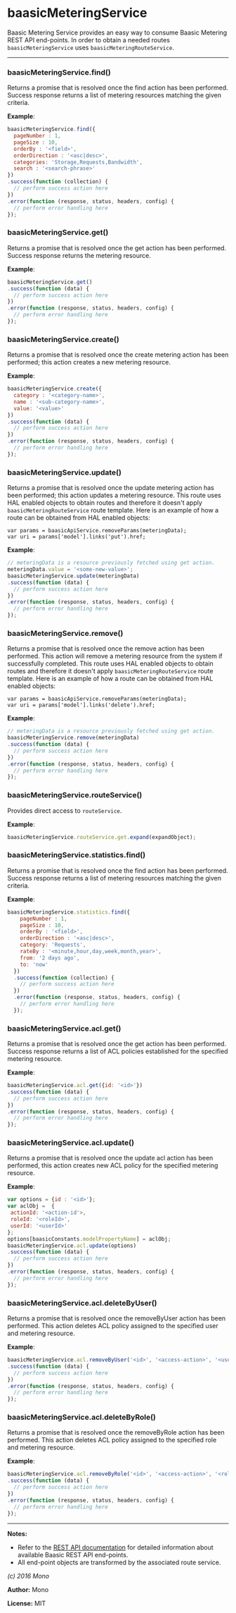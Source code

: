 # baasicMeteringService

Baasic Metering Service provides an easy way to consume Baasic Metering REST API end-points. In order to obtain a needed routes `baasicMeteringService` uses `baasicMeteringRouteService`.



* * *

### baasicMeteringService.find() 

Returns a promise that is resolved once the find action has been performed. Success response returns a list of metering resources matching the given criteria.


**Example**:
```js
baasicMeteringService.find({
  pageNumber : 1,
  pageSize : 10,
  orderBy : '<field>',
  orderDirection : '<asc|desc>',
  categories: 'Storage,Requests,Bandwidth',
  search : '<search-phrase>'
})
.success(function (collection) {
  // perform success action here
})
.error(function (response, status, headers, config) {
  // perform error handling here
});    
```


### baasicMeteringService.get() 

Returns a promise that is resolved once the get action has been performed. Success response returns the metering resource.


**Example**:
```js
baasicMeteringService.get()
.success(function (data) {
  // perform success action here
})
.error(function (response, status, headers, config) {
  // perform error handling here
});
```


### baasicMeteringService.create() 

Returns a promise that is resolved once the create metering action has been performed; this action creates a new metering resource.


**Example**:
```js
baasicMeteringService.create({
  category : '<category-name>',
  name : '<sub-category-name>',
  value: '<value>' 
})
.success(function (data) {
  // perform success action here
})
.error(function (response, status, headers, config) {
  // perform error handling here
});
```


### baasicMeteringService.update() 

Returns a promise that is resolved once the update metering action has been performed; this action updates a metering resource. This route uses HAL enabled objects to obtain routes and therefore it doesn't apply `baasicMeteringRouteService` route template. Here is an example of how a route can be obtained from HAL enabled objects:
```
var params = baasicApiService.removeParams(meteringData);
var uri = params['model'].links('put').href;
```


**Example**:
```js
// meteringData is a resource previously fetched using get action.
meteringData.value = '<some-new-value>';
baasicMeteringService.update(meteringData)
.success(function (data) {
  // perform success action here
})
.error(function (response, status, headers, config) {
  // perform error handling here
});
```


### baasicMeteringService.remove() 

Returns a promise that is resolved once the remove action has been performed. This action will remove a metering resource from the system if successfully completed. This route uses HAL enabled objects to obtain routes and therefore it doesn't apply `baasicMeteringRouteService` route template. Here is an example of how a route can be obtained from HAL enabled objects:
```
var params = baasicApiService.removeParams(meteringData);
var uri = params['model'].links('delete').href;
```


**Example**:
```js
// meteringData is a resource previously fetched using get action.				 
baasicMeteringService.remove(meteringData)
.success(function (data) {
  // perform success action here
})
.error(function (response, status, headers, config) {
  // perform error handling here
});		
```


### baasicMeteringService.routeService() 

Provides direct access to `routeService`.


**Example**:
```js
baasicMeteringService.routeService.get.expand(expandObject);
```


### baasicMeteringService.statistics.find() 

Returns a promise that is resolved once the find action has been performed. Success response returns a list of metering resources matching the given criteria.


**Example**:
```js
baasicMeteringService.statistics.find({
    pageNumber : 1,
    pageSize : 10,
    orderBy : '<field>',
    orderDirection : '<asc|desc>',
    category: 'Requests',
    rateBy : '<minute,hour,day,week,month,year>',
    from: '2 days ago',
    to: 'now'
  })
  .success(function (collection) {
    // perform success action here
  })
  .error(function (response, status, headers, config) {
    // perform error handling here
  });    
```


### baasicMeteringService.acl.get() 

Returns a promise that is resolved once the get action has been performed. Success response returns a list of ACL policies established for the specified metering resource.


**Example**:
```js
baasicMeteringService.acl.get({id: '<id>'})
.success(function (data) {
  // perform success action here
})
.error(function (response, status, headers, config) {
  // perform error handling here
});
```


### baasicMeteringService.acl.update() 

Returns a promise that is resolved once the update acl action has been performed, this action creates new ACL policy for the specified metering resource.


**Example**:
```js
var options = {id : '<id>'};
var aclObj =  {
 actionId: '<action-id'>,
 roleId: '<roleId>',
 userId: '<userId>'
};
options[baasicConstants.modelPropertyName] = aclObj;
baasicMeteringService.acl.update(options)
.success(function (data) {
  // perform success action here
})
.error(function (response, status, headers, config) {
  // perform error handling here
});
```


### baasicMeteringService.acl.deleteByUser() 

Returns a promise that is resolved once the removeByUser action has been performed. This action deletes ACL policy assigned to the specified user and metering resource.


**Example**:
```js
baasicMeteringService.acl.removeByUser('<id>', '<access-action>', '<username>')
.success(function (data) {
  // perform success action here
})
.error(function (response, status, headers, config) {
  // perform error handling here
});
```


### baasicMeteringService.acl.deleteByRole() 

Returns a promise that is resolved once the removeByRole action has been performed. This action deletes ACL policy assigned to the specified role and metering resource.


**Example**:
```js
baasicMeteringService.acl.removeByRole('<id>', '<access-action>', '<role-name>')
.success(function (data) {
  // perform success action here
})
.error(function (response, status, headers, config) {
  // perform error handling here
});
```



* * *

**Notes:**
 - Refer to the [REST API documentation](https://github.com/Baasic/baasic-rest-api/wiki) for detailed information about available Baasic REST API end-points.
 - All end-point objects are transformed by the associated route service.

*(c) 2016 Mono*

**Author:** Mono

**License:** MIT 

